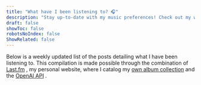 ```yaml
---
title: "What have I been listening to? 🎧"
description: "Stay up-to-date with my music preferences! Check out my weekly playlist on @lastfm and my personal album collection on my website."
draft: false
showToc: false
robotsNoIndex: false
ShowRelated: false
---
```


Below is a weekly updated list of the posts detailing what I have been listening to. This compilation is made possible through the combination of [Last.fm](https://www.last.fm/user/russmckendrick) , my personal website, where I catalog my [own album collection](https://www.russ.fm) and the [OpenAI API](https://platform.openai.com/docs/introduction) .
